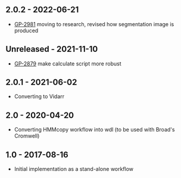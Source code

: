 ## 2.0.2 - 2022-06-21
- [GP-2981](https://jira.oicr.on.ca/browse/GP-2981) moving to research, revised how segmentation image is produced
## Unreleased - 2021-11-10
- [GP-2879](https://jira.oicr.on.ca/browse/GP-2879) make calculate script more robust
## 2.0.1 - 2021-06-02
- Converting to Vidarr
## 2.0 - 2020-04-20
- Converting HMMcopy workflow into wdl (to be used with Broad's Cromwell)
## 1.0 - 2017-08-16
- Initial implementation as a stand-alone workflow
